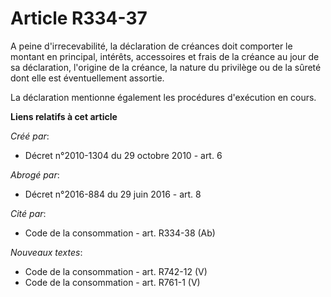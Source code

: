 # Article R334-37

A peine d'irrecevabilité, la déclaration de créances doit comporter le montant en principal, intérêts, accessoires et frais
de la créance au jour de sa déclaration, l'origine de la créance, la nature du privilège ou de la sûreté dont elle est
éventuellement assortie. 

La déclaration mentionne également les procédures d'exécution en cours.

**Liens relatifs à cet article**

_Créé par_:

  - Décret n°2010-1304 du 29 octobre 2010 - art. 6

_Abrogé par_:

  - Décret n°2016-884 du 29 juin 2016 - art. 8

_Cité par_:

  - Code de la consommation - art. R334-38 (Ab)

_Nouveaux textes_:

  - Code de la consommation - art. R742-12 (V)
  - Code de la consommation - art. R761-1 (V)
